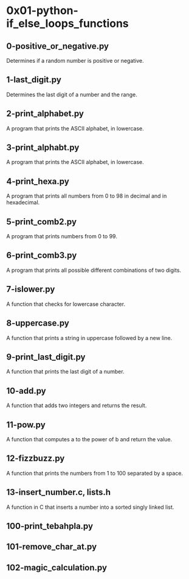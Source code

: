 # 0x01-python-if_else_loops_functions
## 0-positive_or_negative.py
Determines if a random number is positive or negative.
## 1-last_digit.py
Determines the last digit of a number and the range.
## 2-print_alphabet.py
A program that prints the ASCII alphabet, in lowercase.
## 3-print_alphabt.py
A program that prints the ASCII alphabet, in lowercase.
## 4-print_hexa.py
A program that prints all numbers from 0 to 98 in decimal and in hexadecimal.
## 5-print_comb2.py
A program that prints numbers from 0 to 99.
## 6-print_comb3.py
A program that prints all possible different combinations of two digits.
## 7-islower.py
A function that checks for lowercase character.
## 8-uppercase.py
A function that prints a string in uppercase followed by a new line.
## 9-print_last_digit.py
A function that prints the last digit of a number.
## 10-add.py
A function that adds two integers and returns the result.
## 11-pow.py
A function that computes a to the power of b and return the value.
## 12-fizzbuzz.py
A function that prints the numbers from 1 to 100 separated by a space.
## 13-insert_number.c, lists.h
A function in C that inserts a number into a sorted singly linked list.
## 100-print_tebahpla.py
## 101-remove_char_at.py
## 102-magic_calculation.py
